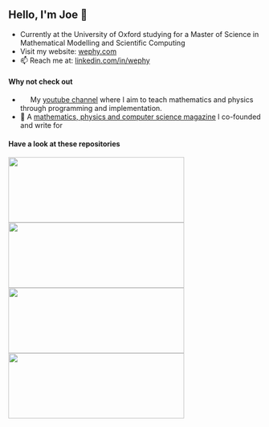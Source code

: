 ## Hello, I'm Joe 👋
- Currently at the University of Oxford studying for a Master of Science in Mathematical Modelling and Scientific Computing
- Visit my website: [wephy.com](https://www.wephy.com)
- 📫 Reach me at: [linkedin.com/in/wephy](https://www.linkedin.com/in/wephy/)

#### Why not check out
- &nbsp;<a href="https://youtube.com/c/wephy"><img height="12" src="https://upload.wikimedia.org/wikipedia/commons/thumb/0/09/YouTube_full-color_icon_%282017%29.svg/2560px-YouTube_full-color_icon_%282017%29.svg.png"></a> My [youtube channel](https://youtube.com/c/wephy) where I aim to teach mathematics and physics through programming and implementation.
- 📖 A [mathematics, physics and computer science magazine](https://fliphtml5.com/bookcase/cmkyq/) I co-founded and write for




#### Have a look at these repositories

<p align="left">
  <a href="https://github.com/wephy/quantum-walk"><img height="130" width="350" src="https://github-readme-stats.vercel.app/api/pin/?username=wephy&repo=quantum-walk&bg_color=1b1f25&title_color=fd5e53&text_color=ADBAC7&icon_color=02a1ac&hide_border=true&show_icons=false"></a>
  <a href="https://github.com/wephy/fractal-explorer"><img height="130" width="350" src="https://github-readme-stats.vercel.app/api/pin/?username=wephy&repo=fractal-explorer&bg_color=1b1f25&title_color=fd5e53&text_color=ADBAC7&icon_color=02a1ac&hide_border=true&show_icons=false"></a>
  <a href="https://github.com/wephy/project-euler"><img height="130" width="350" src="https://github-readme-stats.vercel.app/api/pin/?username=wephy&repo=project-euler&bg_color=1b1f25&title_color=fd5e53&text_color=ADBAC7&icon_color=02a1ac&hide_border=true&show_icons=false"></a>
  <a href="https://github.com/wephy/ai-diffraction"><img height="130" width="350" src="https://github-readme-stats.vercel.app/api/pin/?username=wephy&repo=ai-diffraction&bg_color=1b1f25&title_color=fd5e53&text_color=ADBAC7&icon_color=02a1ac&hide_border=true&show_icons=true"></a>
</p>
